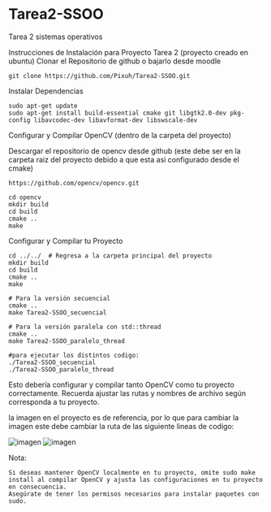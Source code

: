 # Tarea2-SSOO
Tarea 2 sistemas operativos

Instrucciones de Instalación para Proyecto Tarea 2 (proyecto creado en ubuntu)
Clonar el Repositorio de github o bajarlo desde moodle
```
git clone https://github.com/Pixuh/Tarea2-SSOO.git 
```
Instalar Dependencias
```
sudo apt-get update
sudo apt-get install build-essential cmake git libgtk2.0-dev pkg-config libavcodec-dev libavformat-dev libswscale-dev
```
Configurar y Compilar OpenCV (dentro de la carpeta del proyecto)

Descargar el repositorio de opencv desde github (este debe ser en la carpeta raiz del proyecto debido a que esta asi configurado desde el cmake)

```
https://github.com/opencv/opencv.git
```
```
cd opencv
mkdir build
cd build
cmake ..
make
```

Configurar y Compilar tu Proyecto

```
cd ../../  # Regresa a la carpeta principal del proyecto
mkdir build
cd build
cmake ..
make

# Para la versión secuencial
cmake ..
make Tarea2-SSOO_secuencial

# Para la versión paralela con std::thread
cmake ..
make Tarea2-SSOO_paralelo_thread

#para ejecutar los distintos codigo:
./Tarea2-SSOO_secuencial
./Tarea2-SSOO_paralelo_thread
```
Esto debería configurar y compilar tanto OpenCV como tu proyecto correctamente. Recuerda ajustar las rutas y nombres de archivo según corresponda a tu proyecto.

la imagen en el proyecto es de referencia, por lo que para cambiar la imagen este debe cambiar la 
ruta de las siguiente lineas de codigo:

![imagen](https://github.com/Pixuh/Tarea2-SSOO/assets/68401120/44d79fee-9c5e-4ed7-9ca2-55e1e33e7c37)
![imagen](https://github.com/Pixuh/Tarea2-SSOO/assets/68401120/e1211048-54b0-4903-a503-ab1a9706f29f)


Nota:

    Si deseas mantener OpenCV localmente en tu proyecto, omite sudo make install al compilar OpenCV y ajusta las configuraciones en tu proyecto en consecuencia.
    Asegúrate de tener los permisos necesarios para instalar paquetes con sudo.
